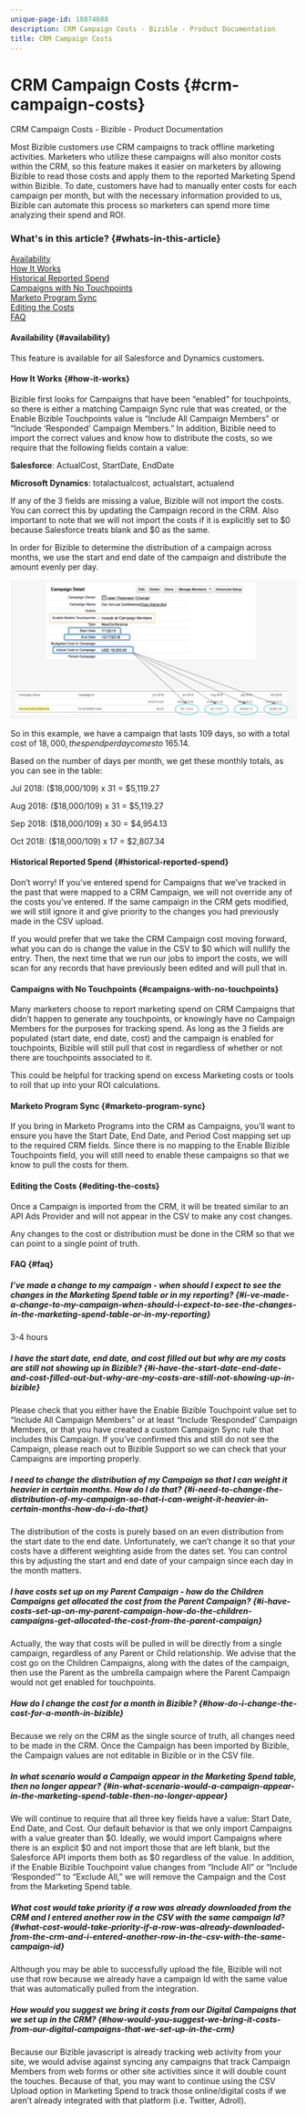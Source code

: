 ```yaml
---
unique-page-id: 18874688
description: CRM Campaign Costs - Bizible - Product Documentation
title: CRM Campaign Costs
---
```


# CRM Campaign Costs {#crm-campaign-costs}

CRM Campaign Costs - Bizible - Product Documentation

Most Bizible customers use CRM campaigns to track offline marketing activities. Marketers who utilize these campaigns will also monitor costs within the CRM, so this feature makes it easier on marketers by allowing Bizible to read those costs and apply them to the reported Marketing Spend within Bizible. To date, customers have had to manually enter costs for each campaign per month, but with the necessary information provided to us, Bizible can automate this process so marketers can spend more time analyzing their spend and ROI.

### What's in this article? {#whats-in-this-article}

[Availability](#availability)  
[How It Works](#how-it-works)  
[Historical Reported Spend](#historical-reported-spend)  
[Campaigns with No Touchpoints](#campaigns-with-no-touchpoints)  
[Marketo Program Sync](#marketo-program-sync)  
[Editing the Costs](#editing-the-costs)  
[FAQ](#faq)

#### Availability {#availability}

This feature is available for all Salesforce and Dynamics customers.

#### How It Works {#how-it-works}

Bizible first looks for Campaigns that have been “enabled” for touchpoints, so there is either a matching Campaign Sync rule that was created, or the Enable Bizible Touchpoints value is “Include All Campaign Members” or “Include ‘Responded’ Campaign Members.” In addition, Bizible need to import the correct values and know how to distribute the costs, so we require that the following fields contain a value:

**Salesforce**: ActualCost, StartDate, EndDate

**Microsoft Dynamics**: totalactualcost, actualstart, actualend

If any of the 3 fields are missing a value, Bizible will not import the costs. You can correct this by updating the Campaign record in the CRM. Also important to note that we will not import the costs if it is explicitly set to $0 because Salesforce treats blank and $0 as the same.

In order for Bizible to determine the distribution of a campaign across months, we use the start and end date of the campaign and distribute the amount evenly per day.

![](assets/1.jpg)

So in this example, we have a campaign that lasts 109 days, so with a total cost of $18,000, the spend per day comes to ~$165.14.

Based on the number of days per month, we get these monthly totals, as you can see in the table:

Jul 2018: ($18,000/109) x 31 = $5,119.27

Aug 2018: ($18,000/109) x 31 = $5,119.27

Sep 2018: ($18,000/109) x 30 = $4,954.13

Oct 2018: ($18,000/109) x 17 = $2,807.34

#### Historical Reported Spend {#historical-reported-spend}

Don’t worry! If you’ve entered spend for Campaigns that we’ve tracked in the past that were mapped to a CRM Campaign, we will not override any of the costs you’ve entered. If the same campaign in the CRM gets modified, we will still ignore it and give priority to the changes you had previously made in the CSV upload.

If you would prefer that we take the CRM Campaign cost moving forward, what you can do is change the value in the CSV to $0 which will nullify the entry. Then, the next time that we run our jobs to import the costs, we will scan for any records that have previously been edited and will pull that in.

#### Campaigns with No Touchpoints {#campaigns-with-no-touchpoints}

Many marketers choose to report marketing spend on CRM Campaigns that didn’t happen to generate any touchpoints, or knowingly have no Campaign Members for the purposes for tracking spend. As long as the 3 fields are populated (start date, end date, cost) and the campaign is enabled for touchpoints, Bizible will still pull that cost in regardless of whether or not there are touchpoints associated to it.

This could be helpful for tracking spend on excess Marketing costs or tools to roll that up into your ROI calculations.

#### Marketo Program Sync {#marketo-program-sync}

If you bring in Marketo Programs into the CRM as Campaigns, you’ll want to ensure you have the Start Date, End Date, and Period Cost mapping set up to the required CRM fields. Since there is no mapping to the Enable Bizible Touchpoints field, you will still need to enable these campaigns so that we know to pull the costs for them.

#### Editing the Costs {#editing-the-costs}

Once a Campaign is imported from the CRM, it will be treated similar to an API Ads Provider and will not appear in the CSV to make any cost changes.

Any changes to the cost or distribution must be done in the CRM so that we can point to a single point of truth.

#### FAQ {#faq}

##### I’ve made a change to my campaign - when should I expect to see the changes in the Marketing Spend table or in my reporting? {#i-ve-made-a-change-to-my-campaign-when-should-i-expect-to-see-the-changes-in-the-marketing-spend-table-or-in-my-reporting}

3-4 hours

##### I have the start date, end date, and cost filled out but why are my costs are still not showing up in Bizible? {#i-have-the-start-date-end-date-and-cost-filled-out-but-why-are-my-costs-are-still-not-showing-up-in-bizible}

Please check that you either have the Enable Bizible Touchpoint value set to “Include All Campaign Members” or at least “Include ‘Responded’ Campaign Members, or that you have created a custom Campaign Sync rule that includes this Campaign. If you’ve confirmed this and still do not see the Campaign, please reach out to Bizible Support so we can check that your Campaigns are importing properly.

##### I need to change the distribution of my Campaign so that I can weight it heavier in certain months. How do I do that? {#i-need-to-change-the-distribution-of-my-campaign-so-that-i-can-weight-it-heavier-in-certain-months-how-do-i-do-that}

The distribution of the costs is purely based on an even distribution from the start date to the end date. Unfortunately, we can’t change it so that your costs have a different weighting aside from the dates set. You can control this by adjusting the start and end date of your campaign since each day in the month matters.

##### I have costs set up on my Parent Campaign - how do the Children Campaigns get allocated the cost from the Parent Campaign? {#i-have-costs-set-up-on-my-parent-campaign-how-do-the-children-campaigns-get-allocated-the-cost-from-the-parent-campaign}

Actually, the way that costs will be pulled in will be directly from a single campaign, regardless of any Parent or Child relationship. We advise that the cost go on the Children Campaigns, along with the dates of the campaign, then use the Parent as the umbrella campaign where the Parent Campaign would not get enabled for touchpoints.

##### How do I change the cost for a month in Bizible? {#how-do-i-change-the-cost-for-a-month-in-bizible}

Because we rely on the CRM as the single source of truth, all changes need to be made in the CRM. Once the Campaign has been imported by Bizible, the Campaign values are not editable in Bizible or in the CSV file.

##### In what scenario would a Campaign appear in the Marketing Spend table, then no longer appear? {#in-what-scenario-would-a-campaign-appear-in-the-marketing-spend-table-then-no-longer-appear}

We will continue to require that all three key fields have a value: Start Date, End Date, and Cost. Our default behavior is that we only import Campaigns with a value greater than $0. Ideally, we would import Campaigns where there is an explicit $0 and not import those that are left blank, but the Salesforce API imports them both as $0 regardless of the value. In addition, if the Enable Bizible Touchpoint value changes from “Include All” or “Include ‘Responded’” to “Exclude All,” we will remove the Campaign and the Cost from the Marketing Spend table.

##### What cost would take priority if a row was already downloaded from the CRM and I entered another row in the CSV with the same campaign Id? {#what-cost-would-take-priority-if-a-row-was-already-downloaded-from-the-crm-and-i-entered-another-row-in-the-csv-with-the-same-campaign-id}

Although you may be able to successfully upload the file, Bizible will not use that row because we already have a campaign Id with the same value that was automatically pulled from the integration.

##### How would you suggest we bring it costs from our Digital Campaigns that we set up in the CRM? {#how-would-you-suggest-we-bring-it-costs-from-our-digital-campaigns-that-we-set-up-in-the-crm}

Because our Bizible javascript is already tracking web activity from your site, we would advise against syncing any campaigns that track Campaign Members from web forms or other site activities since it will double count the touches. Because of that, you may want to continue using the CSV Upload option in Marketing Spend to track those online/digital costs if we aren’t already integrated with that platform (i.e. Twitter, Adroll).

